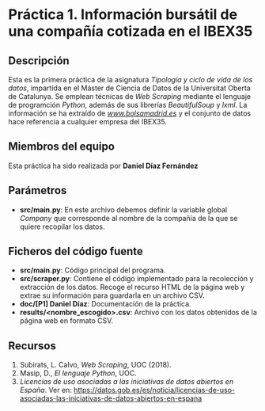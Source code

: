 # Práctica 1. Información bursátil de una compañía cotizada en el IBEX35

## Descripción
Esta es la primera práctica de la asignatura _Tipología y ciclo de vida de los datos_, impartida en el Máster de Ciencia de Datos de la Universitat Oberta de Catalunya. Se emplean técnicas de _Web Scraping_ mediante el lenguaje de programción _Python_, además de sus librerías _BeautifulSoup_ y _lxml_. La información se ha extraído de _www.bolsamadrid.es_ y el conjunto de datos hace referencia a cualquier empresa del IBEX35.


## Miembros del equipo

Esta práctica ha sido realizada por **Daniel Díaz Fernández**

## Parámetros

* **src/main.py**: En este archivo debemos definir la variable global _Company_ que corresponde al nombre de la compañía de la que se quiere recopilar los datos.

## Ficheros del código fuente

* **src/main.py**: Código principal del programa.
* **src/scraper.py**: Contiene el código implementado para la recolección y extracción de los datos. Recoge el recurso HTML de la página web y extrae su información para guardarla en un archivo CSV.
* **doc/[P1] Daniel Díaz**: Documentación de la práctica.
* **results/<nombre_escogido>.csv**: Archivo con los datos obtenidos de la página web en formato CSV.

## Recursos

1. Subirats, L. Calvo, _Web Scraping_, UOC (2018).
2. Masip, D., _El lenguaje Python_, UOC.
3. _Licencias de uso asociadas a las iniciativas de datos abiertos en España_. Ver en: https://datos.gob.es/es/noticia/licencias-de-uso-asociadas-las-iniciativas-de-datos-abiertos-en-espana
